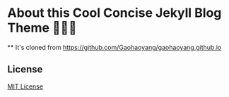 # About this Cool Concise Jekyll Blog Theme 🤘🤘🤘


** It's cloned from https://github.com/Gaohaoyang/gaohaoyang.github.io

## License

[MIT License](https://github.com/Gaohaoyang/gaohaoyang.github.io/blob/master/LICENSE)
